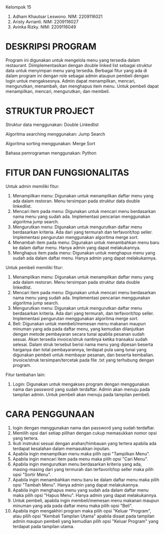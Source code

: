 Kelompok 15
1. Adham Khautsar Leswono. NIM: 2209116021
2. Aristy Avrianti. NIM: 2209116027
3. Avinka Rizky. NIM: 2209116049

# DESKRIPSI PROGRAM
Program ini digunakan untuk mengelola menu yang tersedia dalam restaurant. Diimplementasikan dengan double linked list sebagai struktur data untuk menyimpan menu yang tersedia. Berbagai fitur yang ada di dalam program ini dengan role sebagai admin ataupun pembeli dengan login untuk mengaksesnya. Admin dapat menampilkan, mencari, mengurutkan, menambah, dan menghapus item menu. Untuk pembeli dapat menampilkan, mencari, mengurutkan, dan membeli.

# STRUKTUR PROJECT
Struktur data menggunakan: Double Linkedlist

Algoritma searching menggunakan: Jump Search

Algoritma sorting menggunakan: Merge Sort

Bahasa pemrograman menggunakan: Python

# FITUR DAN FUNGSIONALITAS
Untuk admin memiliki fitur:
1. Menampilkan menu: Digunakan untuk menampilkan daftar menu yang ada dalam restoran. Menu tersimpan pada struktur data double linkedlist.
2. Mencari item pada menu: Digunakan untuk mencari menu berdasarkan nama menu yang sudah ada. Implementasi pencarian menggunakan algoritma jump search.
3. Mengurutkan menu: Digunakan untuk mengurutkan daftar menu berdasarkan kriteria. Ada dari yang termurah dan terfavorit/top seller. Implementasi pengurutan menggunakan algoritma merge sort.
4. Menambah item pada menu: Digunakan untuk menambahkan menu baru ke dalam daftar menu. Hanya admin yang dapat melakukannya.
5. Menghapus item pada menu: Digunakan untuk menghapus menu yang sudah ada dalam daftar menu. Hanya admin yang dapat melakukannya.

Untuk pembeli memiliki fitur:
1. Menampilkan menu: Digunakan untuk menampilkan daftar menu yang ada dalam restoran. Menu tersimpan pada struktur data double linkedlist.
2. Mencari item pada menu: Digunakan untuk mencari menu berdasarkan nama menu yang sudah ada. Implementasi pencarian menggunakan algoritma jump search.
3. Mengurutkan menu: Digunakan untuk mengurutkan daftar menu berdasarkan kriteria. Ada dari yang termurah, dan terfavorit/top seller. Implementasi pengurutan menggunakan algoritma merge sort.
4. Beli: Digunakan untuk membeli/memesan menu makanan maupun minuman yang ada pada daftar menu, yang kemudian dilanjutkan dengan metode pembayaran secara tunai apabila pesanan sudah sesuai. Akan tersedia invoice/struk nantinya ketika transaksi sudah selesai. Dalam struk tersebut berisi nama menu yang dipesan beserta harganya dan total pembayarannya, terdapat pula uang tunai yang digunakan pembeli untuk membayar pesanan, dan beserta kembalian. Invoice/struk tersimpan/tercetak pada file .txt yang terhubung dengan program.

Fitur tambahan lain:
1. Login: Digunakan untuk mengakses program dengan menggunakan nama dan password yang sudah terdaftar. Admin akan menuju pada tampilan admin. Untuk pembeli akan menuju pada tampilan pembeli.

# CARA PENGGUNAAN
1. login dengan menggunakan nama dan password yang sudah terdaftar.
2. Memilih opsi dari setiap pilihan dengan cukup memasukkan nomor opsi yang tertera.
3. Ikuti instruksi sesuai dengan arahan/himbauan yang tertera apabila ada terdapat kesalahan dalam memasukkan inputan.
4. Apabila ingin menampilkan menu maka pilih opsi "Tampilkan Menu".
5. Apabila ingin mencari item pada menu maka pilih opsi "Cari Menu".
6. Apabila ingin mengurutkan menu berdasarkan kriteria yang ada, masing-masing dari yang termurah dan terfavorit/top seller maka pilih opsi "Sortir Menu".
7. Apabila ingin menambahkan menu baru ke dalam daftar menu maka pilih opsi "Tambah Menu". Hanya admin yang dapat melakukannya.
8. Apabila ingin menghapus menu yang sudah ada dalam daftar menu maka pilih opsi "Hapus Menu". Hanya admin yang dapat melakukannya.
9. Untuk pembeli, apabila ingin membeli/memesan menu makanan maupun minuman yang ada pada daftar menu maka pilih opsi "Beli".
10. Apabila ingin mengakhiri program maka pilih opsi "Keluar "Program", atau pilih opsi "Kembali Tampilan Utama" apabila disaat pada tampilan admin maupun pembeli yang kemudian pilih opsi "Keluar Program" yang terdapat pada tampilan utama.
